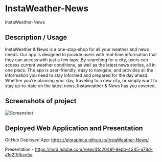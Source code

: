 # InstaWeather-News

InstaWeather-News

## Description / Usage

InstaWeather & News is a one-stop-shop for all your weather and news needs. Our app is designed to provide users with real-time information 
that they can access with just a few taps. By searching for a city, users can access current weather conditions, as well as the latest news stories, 
all in one place. The app is user-friendly, easy to navigate, and provides all the information you need to stay informed and prepared for the day ahead. 
Whether you’re planning your day, traveling to a new city, or simply want to stay up-to-date on the latest news, Instaweather & News has you covered.

## Screenshots of project

![Screenshot]()

## Deployed Web Application and Presentation

GitHub Deployed App: https://elgraphica.github.io/InstaWeather-News/

Presentation - https://indd.adobe.com/view/d1c2049f-8ebb-4345-a78d-a1e2f5fbce5a
